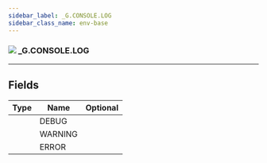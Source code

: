 ```yaml
---
sidebar_label: _G.CONSOLE.LOG
sidebar_class_name: env-base
---
```


### ![](/img/wiki/base.png) _G.CONSOLE.LOG


-----------------
## Fields

| Type   | Name | Optional |
| ------ | ---- | -------: |
|  | DEBUG |   |
|  | WARNING |   |
|  | ERROR |   |

